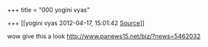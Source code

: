 +++
title = "000 yogini vyas"

+++
[[yogini vyas	2012-04-17, 15:01:42 [Source](https://groups.google.com/g/bvparishat/c/HyfhTKZgcBQ)]]



  
wow give this a look <http://www.panews15.net/biz/?news=5462032>  

